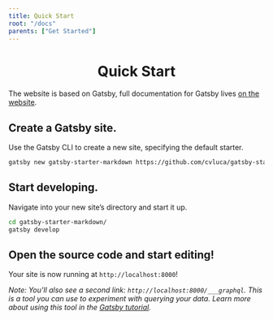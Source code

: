 ```yaml
---
title: Quick Start
root: "/docs"
parents: ["Get Started"]
---
```

<h1 align="center">
  Quick Start
</h1>

The website is based on Gatsby, full documentation for Gatsby lives [on the website](https://gatsbyjs.org/).

## Create a Gatsby site.

  Use the Gatsby CLI to create a new site, specifying the default starter.

  ```sh
  gatsby new gatsby-starter-markdown https://github.com/cvluca/gatsby-starter-markdown
  ```
## Start developing.

  Navigate into your new site’s directory and start it up.

  ```sh
  cd gatsby-starter-markdown/
  gatsby develop
  ```

## Open the source code and start editing!

  Your site is now running at `http://localhost:8000`!
   
  *Note: You'll also see a second link: `http://localhost:8000/___graphql`. This is a tool you can use to experiment with querying your data. Learn more about using this tool in the [Gatsby tutorial](https://www.gatsbyjs.org/tutorial/part-five/#introducing-graphiql).*